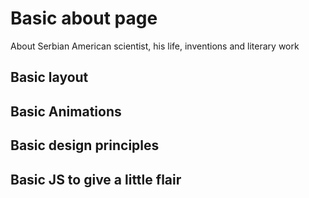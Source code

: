 # Basic about page
About Serbian American scientist, his life, inventions and literary work
## Basic layout
## Basic Animations
## Basic design principles 
## Basic JS to give a little flair